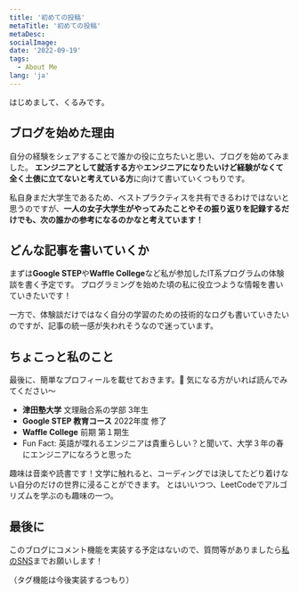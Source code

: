 ```yaml
---
title: '初めての投稿'
metaTitle: '初めての投稿'
metaDesc: 
socialImage: 
date: '2022-09-19'
tags:
  - About Me
lang: 'ja'
---
```


はじめまして、くるみです。

## ブログを始めた理由

自分の経験をシェアすることで誰かの役に立ちたいと思い、ブログを始めてみました。
**エンジニアとして就活する方**や**エンジニアになりたいけど経験がなくて全く土俵に立てないと考えている方**に向けて書いていくつもりです。

私自身まだ大学生であるため、ベストプラクティスを共有できるわけではないと思うのですが、**一人の女子大学生がやってみたことやその振り返りを記録するだけでも、次の誰かの参考になるのかなと考えています！**

## どんな記事を書いていくか
まずは**Google STEP**や**Waffle College**など私が参加したIT系プログラムの体験談を書く予定です。
プログラミングを始めた頃の私に役立つような情報を書いていきたいです！

一方で、体験談だけではなく自分の学習のための技術的なログも書いていきたいのですが、記事の統一感が失われそうなので迷っています。

## ちょこっと私のこと

最後に、簡単なプロフィールを載せておきます。🎵
気になる方がいれば読んでみてください〜

-  **津田塾大学** 文理融合系の学部 3年生
-  **Google STEP 教育コース** 2022年度 修了
-  **Waffle College** 前期 第１期生
-  Fun Fact: 英語が喋れるエンジニアは貴重らしい？と聞いて、大学３年の春にエンジニアになろうと思った

趣味は音楽や読書です！文学に触れると、コーディングでは決してたどり着けない自分のだけの世界に浸ることができます。
とはいいつつ、LeetCodeでアルゴリズムを学ぶのも趣味の一つ。

## 最後に
このブログにコメント機能を実装する予定はないので、質問等がありましたら[私のSNS](https://twitter.com/walnut07_)までお願いします！

（タグ機能は今後実装するつもり）